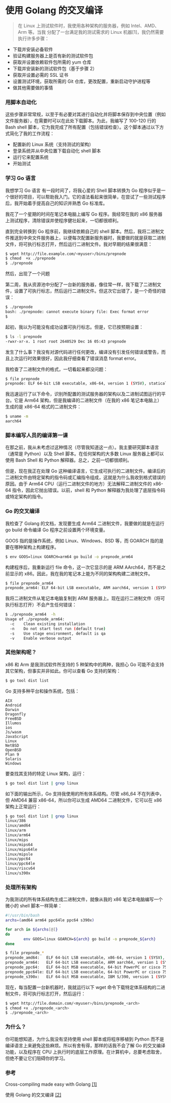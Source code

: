 # 使用 Golang 的交叉编译



>在 Linux 上测试软件时，我使用各种架构的服务器，例如 Intel、AMD、Arm 等。当我 分配了一台满足我的测试需求的 Linux 机器[1]，我仍然需要执行许多步骤：

*   下载并安装必备软件
*   验证构建服务器上是否有新的测试软件包
*   获取并设置依赖软件包所需的 yum 仓库
*   下载并安装新的测试软件包（基于步骤 2）
*   获取并设置必需的 SSL 证书
*   设置测试环境，获取所需的 Git 仓库，更改配置，重新启动守护进程等
*   做其他需要做的事情

### 用脚本自动化

这些步骤非常常规，以至于有必要对其进行自动化并将脚本保存到中央位置（例如文件服务器），在需要时可以在此处下载脚本。为此，我编写了 100-120 行的 Bash shell 脚本，它为我完成了所有配置（包括错误检查）。这个脚本通过以下方式简化了我的工作流程：

*    配置新的 Linux 系统（支持测试的架构）
*    登录系统并从中央位置下载自动化 shell 脚本
*    运行它来配置系统
*    开始测试

### 学习 Go 语言

我想学习 Go 语言 有一段时间了，将我心爱的 Shell 脚本转换为 Go 程序似乎是一个很好的项目，可以帮助我入门。它的语法看起来很简单，在尝试了一些测试程序后，我开始着手提高自己的知识并熟悉 Go 标准库。

我花了一个星期的时间在笔记本电脑上编写 Go 程序。我经常在我的 x86 服务器上测试程序，清除错误并使程序健壮起来，一切都很顺利。

直到完全转换到 Go 程序前，我继续依赖自己的 shell 脚本。然后，我将二进制文件推送到中央文件服务器上，以便每次配置新服务器时，我要做的就是获取二进制文件，将可执行标志打开，然后运行二进制文件。我对早期的结果很满意：

```bash
$ wget http://file.example.com/<myuser>/bins/prepnode
$ chmod  +x ./prepnode
$ ./prepnode
```

然后，出现了一个问题

第二周，我从资源池中分配了一台新的服务器，像往常一样，我下载了二进制文件，设置了可执行标志，然后运行二进制文件。但这次它出错了，是一个奇怪的错误：

```bash
$ ./prepnode
bash: ./prepnode: cannot execute binary file: Exec format error
$
```

起初，我以为可能没有成功设置可执行标志。但是，它已按预期设置：

```bash
$ ls -l prepnode
-rwxr-xr-x. 1 root root 2640529 Dec 16 05:43 prepnode
```

发生了什么事？我没有对源代码进行任何更改，编译没有引发任何错误或警告，而且上次运行时效果很好，因此我仔细查看了错误消息 format error。

我检查了二进制文件的格式，一切看起来都没问题：

```bash
$ file prepnode
prepnode: ELF 64-bit LSB executable, x86-64, version 1 (SYSV), statically linked, not stripped
```

我迅速运行了以下命令，识别所配置的测试服务器的架构以及二进制试图运行的平台。它是 Arm64 架构，但是我编译的二进制文件（在我的 x86 笔记本电脑上）生成的是 x86-64 格式的二进制文件：

```bash
$ uname -m
aarch64
```

### 脚本编写人员的编译第一课

在那之前，我从未考虑过这种情况（尽管我知道这一点）。我主要研究脚本语言（通常是 Python）以及 Shell 脚本。在任何架构的大多数 Linux 服务器上都可以使用 Bash Shell 和 Python 解释器。总之，之前一切都很顺利。

但是，现在我正在处理 Go 这种编译语言，它生成可执行的二进制文件。编译后的二进制文件由特定架构的指令码或汇编指令组成，这就是为什么我收到格式错误的原因。由于 Arm64 CPU（运行二进制文件的地方）无法解释二进制文件的 x86-64 指令，因此它抛出错误。以前，shell 和 Python 解释器为我处理了底层指令码或特定架构的指令。

### Go 的交叉编译

我检查了 Golang 的文档，发现要生成 Arm64 二进制文件，我要做的就是在运行 go build 命令编译 Go 程序之前设置两个环境变量。

GOOS 指的是操作系统，例如 Linux、Windows、BSD 等，而 GOARCH 指的是要在哪种架构上构建程序。

```bash
$ env GOOS=linux GOARCH=arm64 go build -o prepnode_arm64
```

构建程序后，我重新运行 file 命令，这一次它显示的是 ARM AArch64，而不是之前显示的 x86。因此，我在我的笔记本上能为不同的架构构建二进制文件。

```bash
$ file prepnode_arm64
prepnode_arm64: ELF 64-bit LSB executable, ARM aarch64, version 1 (SYSV), statically linked, not stripped
```

我将二进制文件从笔记本电脑复制到 ARM 服务器上。现在运行二进制文件（将可执行标志打开）不会产生任何错误：

```bash
$ ./prepnode_arm64  -h
Usage of ./prepnode_arm64:
  -c    Clean existing installation
  -n    Do not start test run (default true)
  -s    Use stage environment, default is qa
  -v    Enable verbose output
```

### 其他架构呢？

x86 和 Arm 是我测试软件所支持的 5 种架构中的两种，我担心 Go 可能不会支持其它架构，但事实并非如此。你可以查看 Go 支持的架构：

```bash
$ go tool dist list
```

Go 支持多种平台和操作系统，包括：

    AIX
    Android
    Darwin
    Dragonfly
    FreeBSD
    Illumos
    ios
    Js/wasm
    JavaScript
    Linux
    NetBSD
    OpenBSD
    Plan 9
    Solaris
    Windows

要查找其支持的特定 Linux 架构，运行：

```bash
$ go tool dist list | grep linux
```

如下面的输出所示，Go 支持我使用的所有体系结构。尽管 x86_64 不在列表中，但 AMD64 兼容 x86-64，所以你可以生成 AMD64 二进制文件，它可以在 x86 架构上正常运行：

```bash
$ go tool dist list | grep linux
linux/386
linux/amd64
linux/arm
linux/arm64
linux/mips
linux/mips64
linux/mips64le
linux/mipsle
linux/ppc64
linux/ppc64le
linux/riscv64
linux/s390x
```

### 处理所有架构

为我测试的所有体系结构生成二进制文件，就像从我的 x86 笔记本电脑编写一个微小的 shell 脚本一样简单：

```bash
#!/usr/bin/bash
archs=(amd64 arm64 ppc64le ppc64 s390x)

for arch in ${archs[@]}
do
        env GOOS=linux GOARCH=${arch} go build -o prepnode_${arch}
done

$ file prepnode_*
prepnode_amd64:   ELF 64-bit LSB executable, x86-64, version 1 (SYSV), statically linked, Go BuildID=y03MzCXoZERH-0EwAAYI/p909FDnk7xEUo2LdHIyo/V2ABa7X_rLkPNHaFqUQ6/5p_q8MZiR2WYkA5CzJiF, not stripped
prepnode_arm64:   ELF 64-bit LSB executable, ARM aarch64, version 1 (SYSV), statically linked, Go BuildID=q-H-CCtLv__jVOcdcOpA/CywRwDz9LN2Wk_fWeJHt/K4-3P5tU2mzlWJa0noGN/SEev9TJFyvHdKZnPaZgb, not stripped
prepnode_ppc64:   ELF 64-bit MSB executable, 64-bit PowerPC or cisco 7500, version 1 (SYSV), statically linked, Go BuildID=DMWfc1QwOGIq2hxEzL_u/UE-9CIvkIMeNC_ocW4ry/r-7NcMATXatoXJQz3yUO/xzfiDIBuUxbuiyaw5Goq, not stripped
prepnode_ppc64le: ELF 64-bit LSB executable, 64-bit PowerPC or cisco 7500, version 1 (SYSV), statically linked, Go BuildID=C6qCjxwO9s63FJKDrv3f/xCJa4E6LPVpEZqmbF6B4/Mu6T_OR-dx-vLavn1Gyq/AWR1pK1cLz9YzLSFt5eU, not stripped
prepnode_s390x:   ELF 64-bit MSB executable, IBM S/390, version 1 (SYSV), statically linked, Go BuildID=faC_HDe1_iVq2XhpPD3d/7TIv0rulE4RZybgJVmPz/o_SZW_0iS0EkJJZHANxx/zuZgo79Je7zAs3v6Lxuz, not stripped
```

现在，每当配置一台新机器时，我就运行以下 wget 命令下载特定体系结构的二进制文件，将可执行标志打开，然后运行：

```bash
$ wget http://file.domain.com/<myuser>/bins/prepnode_<arch>
$ chmod +x ./prepnode_<arch>
$ ./prepnode_<arch>
```

### 为什么？

你可能想知道，为什么我没有坚持使用 shell 脚本或将程序移植到 Python 而不是编译语言上来避免这些麻烦。所以有舍有得，那样的话我不会了解 Go 的交叉编译功能，以及程序在 CPU 上执行时的底层工作原理。在计算机中，总要考虑取舍，但绝不要让它们阻碍你的学习。

### 参考
Cross-compiling made easy with Golang [[1]](https://opensource.com/article/21/1/go-cross-compiling)

使用 Golang 的交叉编译 [[2]](https://linux.cn/article-13385-1.html)
